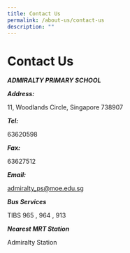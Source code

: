 ```yaml
---
title: Contact Us
permalink: /about-us/contact-us
description: ""
---
```

# Contact Us

***ADMIRALTY PRIMARY SCHOOL***


***Address:***

11, Woodlands Circle, Singapore 738907

***Tel:***

63620598

***Fax:***

63627512

***Email:***

admiralty_ps@moe.edu.sg

***Bus Services***

TIBS 965 , 964 , 913

***Nearest MRT Station***

Admiralty Station